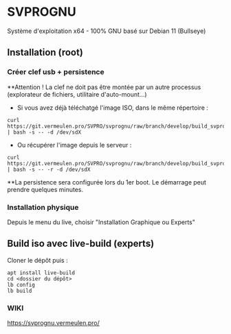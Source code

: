 # SVPROGNU

Système d'exploitation x64 - 100% GNU basé sur Debian 11 (Bullseye)


## Installation (root)
### Créer clef usb + persistence
**Attention ! La clef ne doit pas être montée par un autre processus (explorateur de fichiers, utilitaire d'auto-mount...)

* Si vous avez déjà téléchatgé l'image ISO, dans le même répertoire :
```
curl https://git.vermeulen.pro/SVPRO/svprognu/raw/branch/develop/build_svprognu | bash -s -- -d /dev/sdX
```
* Ou récupérer l'image depuis le serveur :
```
curl https://git.vermeulen.pro/SVPRO/svprognu/raw/branch/develop/build_svprognu | bash -s -- -r -d /dev/sdX
```
**La persistence sera configurée lors du 1er boot. Le démarrage peut prendre quelques minutes.

### Installation physique
Depuis le menu du live, choisir "Installation Graphique ou Experts"



## Build iso avec live-build (experts)
Cloner le dépôt puis :
```
apt install live-build
cd <dossier du dépôt>
lb config
lb build
```

### WIKI
https://svprognu.vermeulen.pro/
